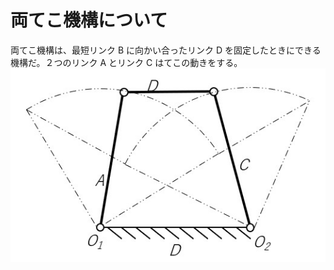# 両てこ機構について
両てこ機構は、最短リンク B に向かい合ったリンク D を固定したときにできる機構だ。２つのリンク A とリンク C はてこの動きをする。![両てこ機構](double-teko.jpg)
